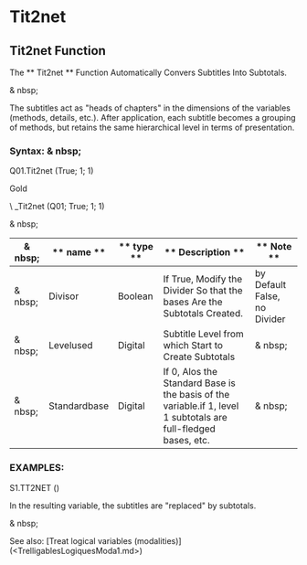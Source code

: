 # Tit2net

## Tit2net Function

The ** Tit2net ** Function Automatically Convers Subtitles Into Subtotals.

& nbsp;

The subtitles act as "heads of chapters" in the dimensions of the variables (methods, details, etc.). After application, each subtitle becomes a grouping of methods, but retains the same hierarchical level in terms of presentation.

### Syntax: & nbsp;

Q01.Tit2net (True; 1; 1)

Gold

\ _Tit2net (Q01; True; 1; 1)

& nbsp;

| & nbsp; | ** name ** | ** type ** | ** Description ** | ** Note ** |
| --- | --- | --- | --- | --- |
| & nbsp; | Divisor | Boolean | If True, Modify the Divider So that the bases Are the Subtotals Created. | by Default False, no Divider |
| & nbsp; | Levelused | Digital | Subtitle Level from which Start to Create Subtotals | & nbsp; |
| & nbsp; | Standardbase | Digital | If 0, Alos the Standard Base is the basis of the variable.if 1, level 1 subtotals are full-fledged bases, etc. | & nbsp; |

### EXAMPLES:

S1.TT2NET ()

In the resulting variable, the subtitles are "replaced" by subtotals.

& nbsp;

See also: [Treat logical variables (modalities)] (<TrelligablesLogiquesModa1.md>)